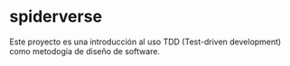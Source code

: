 # spiderverse
Este proyecto es una introducción al uso TDD (Test-driven development) como metodogía de diseño de software.
